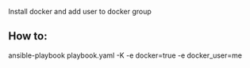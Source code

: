 Install docker and add user to docker group

How to:
-------
ansible-playbook playbook.yaml -K -e docker=true -e docker_user=me

